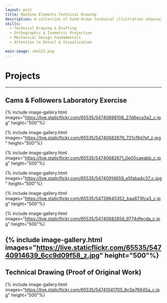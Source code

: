 ```yaml
---
layout: post
title: Machine Elements Technical Drawing
description: A collection of hand-drawn technical illustration showcasing fundamental machine elements such as cams, followers, joints, and shafts. The project demonstrates profiency in interpreting engineering standards, visualizing 3D components, and communicating mechanical design concepts through precise technical drawings. The showcased project is only one of the works I created. Other projects, which include detailed computations, can be found [here](https://drive.google.com/drive/folders/1PTcgZvAcagBjWg_mEcQ9AnoIQkgV8Mwh?usp=drive_link)</span>
skills: 
  - Technical Drawing & Drafting
  - Orthographic & Isometric Projection
  - Mechanical Design Fundamentals
  - Attention to Detail & Visualization

main-image: /me123.png
---
```

# Projects
---
## Cams & Followers Laboratory Exercise
{% include image-gallery.html 
images="https://live.staticflickr.com/65535/54740898108_27d6eca3a2_c.jpg" height="500"%}
 
{% include image-gallery.html 
images="https://live.staticflickr.com/65535/54740682676_721cf9d7ef_z.jpg" height="500"%}
 
{% include image-gallery.html 
images="https://live.staticflickr.com/65535/54740682671_0e00caeabb_c.jpg" height="500"%} 

{% include image-gallery.html 
images="https://live.staticflickr.com/65535/54740914659_e5faba4c37_c.jpg" height="500"%}
 
{% include image-gallery.html 
images="https://live.staticflickr.com/65535/54739845352_baa873fca3_c.jpg" height="500"%}
 
{% include image-gallery.html 
images="https://live.staticflickr.com/65535/54740682656_9774dfecda_c.jpg" height="500"%} 

{% include image-gallery.html 
images="https://live.staticflickr.com/65535/54740914639_6cc9d09f58_z.jpg" height="500"%} 
---
## Technical Drawing (Proof of Original Work)
{% include image-gallery.html 
images="https://live.staticflickr.com/65535/54741041705_8c0a76945a_c.jpg" height="500"%}
